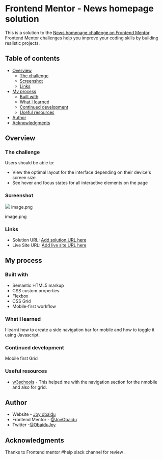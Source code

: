 # Frontend Mentor - News homepage solution

This is a solution to the [News homepage challenge on Frontend Mentor](https://www.frontendmentor.io/challenges/news-homepage-H6SWTa1MFl). Frontend Mentor challenges help you improve your coding skills by building realistic projects. 

## Table of contents

- [Overview](#overview)
  - [The challenge](#the-challenge)
  - [Screenshot](#screenshot)
  - [Links](#links)
- [My process](#my-process)
  - [Built with](#built-with)
  - [What I learned](#what-i-learned)
  - [Continued development](#continued-development)
  - [Useful resources](#useful-resources)
- [Author](#author)
- [Acknowledgments](#acknowledgments)



## Overview

### The challenge

Users should be able to:

- View the optimal layout for the interface depending on their device's screen size
- See hover and focus states for all interactive elements on the page

### Screenshot

![](./screenshot.jpg)
image.png

image.png
### Links

- Solution URL: [Add solution URL here](https://your-solution-url.com)
- Live Site URL: [Add live site URL here](https://your-live-site-url.com)

## My process

### Built with

- Semantic HTML5 markup
- CSS custom properties
- Flexbox
- CSS Grid
- Mobile-first workflow

### What I learned
I learnt how to create a side navigation bar for mobile and how to toggle it using Javascript.

### Continued development
Mobile first
Grid

### Useful resources

- [w3schools]() - This helped me with the navigation section for the nmobile and also for grid.


## Author

- Website - [Joy obaidu](https://github.com/JoyObaidu)
- Frontend Mentor - [@JoyObaidu](https://www.frontendmentor.io/profile/JoyObaidu)
- Twitter -[@ObaiduJoy](https://www.twitter.com/ObaiduJoy)


## Acknowledgments
Thanks to Frontend mentor #help slack channel for review .

